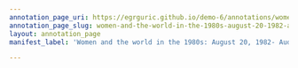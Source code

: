 ```yaml
---
annotation_page_uri: https://egrguric.github.io/demo-6/annotations/women-and-the-world-in-the-1980s-august-20-1982-audre-lorde-canvas-1-speech.json
annotation_page_slug: women-and-the-world-in-the-1980s-august-20-1982-audre-lorde-canvas-1-speech
layout: annotation_page
manifest_label: 'Women and the world in the 1980s: August 20, 1982- Audre Lorde'

---
```

